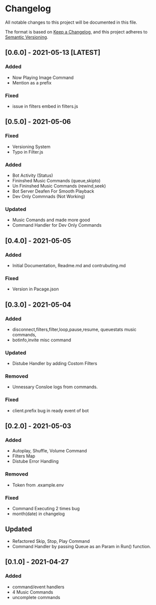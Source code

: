 # Changelog

All notable changes to this project will be documented in this file.

The format is based on [Keep a Changelog](https://keepachangelog.com/en/1.0.0/),
and this project adheres to [Semantic Versioning](https://semver.org/spec/v2.0.0.html).

## [0.6.0] - 2021-05-13 [LATEST]

### Added

- Now Playing Image Command
- Mention as a prefix

### Fixed

- issue in filters embed in filters.js

## [0.5.0] - 2021-05-06

### Fixed

- Versioning System
- Typo in Filter.js

### Added

- Bot Activity (Status)
- Fininshed Music Commands (queue,skipto)
- Un Fininshed Music Commands (rewind,seek)
- Bot Server Deafen For Smooth Playback
- Dev Only Commnads (Not Working)

### Updated

- Music Comands and made more good
- Command Handler for Dev Only Commands

## [0.4.0] - 2021-05-05

### Added

- Initial Documentation, Readme.md and contrubuting.md

### Fixed

- Version in Pacage.json

## [0.3.0] - 2021-05-04

### Added

- disconnect,filters,filter,loop,pause,resume, queuestats music commands,
- botinfo,invite misc command

### Updated

- Distube Handler by adding Costom Filters

### Removed

- Unnessary Consloe logs from commands.

### Fixed

- client.prefix bug in ready event of bot

## [0.2.0] - 2021-05-03

### Added

- Autoplay, Shuffle, Volume Command
- Filters Map
- Distube Error Handling

### Removed

- Token from .example.env

### Fixed

- Command Executing 2 times bug
- month(date) in changelog

## Updated

- Refactored Skip, Stop, Play Command
- Command Handler by passing Queue as an Param in Run() function.

## [0.1.0] - 2021-04-27

### Added

- command/event handlers
- 4 Music Commands
- uncomplete commands
